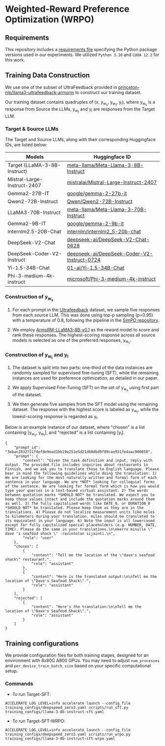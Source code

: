 # Weighted-Reward Preference Optimization (WRPO)

## Requirements

This repository includes a [requirements file](requirements.txt) specifying the Python package versions used in our experiments. We utilized `Python 3.10` and `CUDA 12.2` for this work.

## Training Data Construction
We use one of the subset of UltraFeedback provided in [princeton-nlp/llama3-ultrafeedback-armorm](https://huggingface.co/datasets/princeton-nlp/llama3-ultrafeedback-armorm) to construct our training dataset.

Our training dataset contains quadruples of (x, y<sub>w<sub>s</sub></sub>, y<sub>w<sub>t</sub></sub>, y<sub>l</sub>), where y<sub>w<sub>s</sub></sub> is a response from Source the LLMs, y<sub>w<sub>t</sub></sub> and y<sub>l</sub> are responses from the Target LLM.


### Target & Source LLMs
The Target and Source LLMs, along with their corresponding Huggingface IDs, are listed below:

| **Models**                   | **Huggingface ID**                                                                                                |
|------------------------------|-------------------------------------------------------------------------------------------------------------------|
| Target (LLaMA-3-8B-Instruct) | [meta-llama/Meta-Llama-3-8B-Instruct](https://huggingface.co/meta-llama/Meta-Llama-3-8B-Instruct)                 |
| Mistral-Large-Instruct-2407  | [mistralai/Mistral-Large-Instruct-2407](https://huggingface.co/mistralai/Mistral-Large-Instruct-2407)             |
| Gemma2-27B-IT                | [google/gemma-2-27b-it](https://huggingface.co/google/gemma-2-27b-it)                                             |
| Qwen2-72B-Instruct           | [Qwen/Qwen2-72B-Instruct](https://huggingface.co/Qwen/Qwen2-72B-Instruct)                                         |
| LLaMA3-70B-Instruct          | [meta-llama/Meta-Llama-3-70B-Instruct](https://huggingface.co/meta-llama/Meta-Llama-3-70B-Instruct)               |
| Gemma2-9B-IT                 | [google/gemma-2-9b-it](https://huggingface.co/google/gemma-2-9b-it)                                               |
| Internlm2.5-20B-Chat         | [internlm/internlm2_5-20b-chat](https://huggingface.co/internlm/internlm2_5-20b-chat)                             |
| DeepSeek-V2-Chat             | [deepseek-ai/DeepSeek-V2-Chat-0628](https://huggingface.co/deepseek-ai/DeepSeek-V2-Chat-0628)                     |
| DeepSeek-Coder-V2-Instruct   | [deepseek-ai/DeepSeek-Coder-V2-Instruct-0724](https://huggingface.co/deepseek-ai/DeepSeek-Coder-V2-Instruct-0724) |
| Yi-1.5-34B-Chat              | [01-ai/Yi-1.5-34B-Chat](https://huggingface.co/01-ai/Yi-1.5-34B-Chat)                                             |
| Phi-3-medium-4k-instruct     | [microsoft/Phi-3-medium-4k-instruct](https://huggingface.co/microsoft/Phi-3-medium-4k-instruct)                   |

### Construction of y<sub>w<sub>s</sub></sub>
1. For each prompt in the [Ultrafeedback](https://huggingface.co/datasets/princeton-nlp/llama3-ultrafeedback-armorm) dataset, we sample five responses from each source LLM. This was done using top-p sampling (p=0.95) with a temperature of 0.8, following the pipeline in the [SimPO repository](https://github.com/princeton-nlp/SimPO). 

2. We employ [ArmoRM-LLaMA3-8B-v0.1](https://huggingface.co/RLHFlow/ArmoRM-Llama3-8B-v0.1) as the reward model to score and rank these responses. The highest-scoring response across all source models is selected as one of the preferred responses, y<sub>w<sub>s</sub></sub>. 


### Construction of y<sub>w<sub>t</sub></sub> and y<sub>l</sub>

1. The dataset is split into two parts: one-third of the data instances are randomly sampled for supervised fine-tuning (SFT), while the remaining instances are used for preference optimization, as detailed in our paper.

2. We apply Supervised Fine-Tuning (SFT) on the set of y<sub>w<sub>s</sub></sub> using first part of the dataset.

3. We then generate five samples from the SFT model using the remaining dataset. The response with the highest score is labeled as y<sub>w<sub>t</sub></sub>, while the lowest-scoring response is regarded as y<sub>l</sub>. 


Below is an example instance of our dataset, where "chosen" is a list containing [y<sub>w<sub>s</sub></sub>, y<sub>w<sub>t</sub></sub>], and "rejected" is a list containing [y<sub>l</sub>].

```
{
    "prompt_id": "3ebac2832721f4ef8e9ead1bb19e251e5d21d60dbd9f89cae931fe4aac900058",
    "prompt": {
        "content": "Given the task definition and input, reply with output. The provided file includes inquiries about restaurants in Finnish, and we ask you to translate those to English language. Please bear in mind the following guidelines while doing the translation: 1) We are looking for the most naturally written and formal form of each sentence in your language. We are *NOT* looking for colloquial forms of the sentence. We are looking for formal form which is how you would type your queries in a text-based virtual assistant. 2) The words between quotation marks *SHOULD NOT* be translated. We expect you to keep those values intact and include the quotation marks around them as well. 3) The fully capitalized words like DATE_0, or DURATION_0 *SHOULD NOT* be translated. Please keep them as they are in the translations. 4) Please do not localize measurement units like miles to kilometers during your translation. miles should be translated to its equivalent in your language. 6) Note the input is all lowercased except for fully capitalized special placeholders (e.g. NUMBER, DATE, TIME). Please do the same in your translations.\n\nkerro minulle \" dave 's seafood shack \" -ravintolan sijainti.\n",
        "role": "user"
    },
    "chosen": [
        {
            "content": "Tell me the location of the \"dave's seafood shack\" restaurant.",
            "role": "assistant"
        },
        {
            "content": "Here is the translated output:\n\nTell me the location of \"Dave's Seafood Shack\".",
            "role": "assistant"
        }
    ],
    "rejected": [
        {
            "content": "Here's the translation:\n\nTell me the location of \"Dave's Seafood Shack\".",
            "role": "assistant"
        }
    ]
}
```
## Training configurations

We provide configuration files for both training stages, designed for an environment with 8x80G A800 GPUs. You may need to adjust `num_processes` and `per_device_train_batch_size` based on your specific computational setup.

### Commands

* To run Target-SFT:
```shell
ACCELERATE_LOG_LEVEL=info accelerate launch --config_file training_configs/deepspeed_zero3.yaml scripts/run_sft.py training_configs/llama-3-8b-instruct-sft.yaml
```

* To run Target-SFT-WRPO:
```shell
ACCELERATE_LOG_LEVEL=info accelerate launch --config_file training_configs/deepspeed_zero3.yaml scripts/run_wrpo.py training_configs/llama-3-8b-instruct-sft-wrpo.yaml
```
